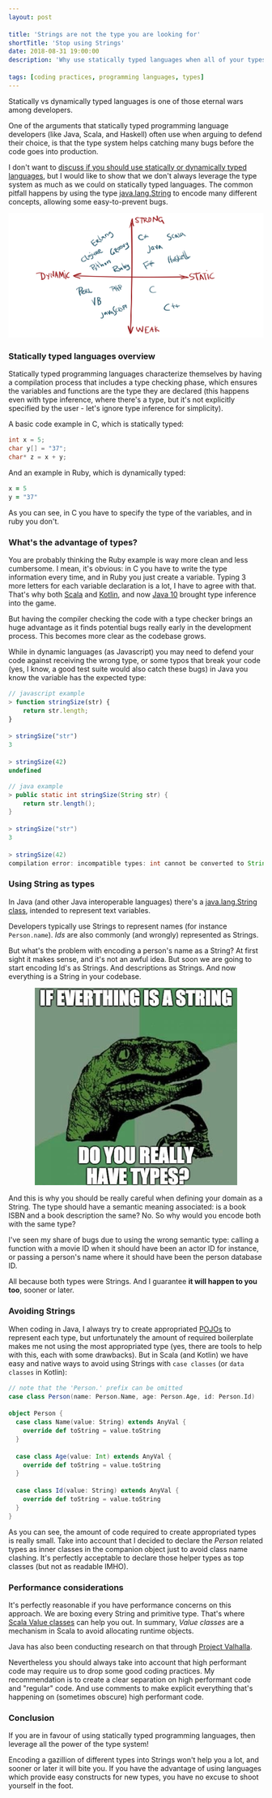 ```yaml
---
layout: post

title: 'Strings are not the type you are looking for'
shortTitle: 'Stop using Strings'
date: 2018-08-31 19:00:00
description: 'Why use statically typed languages when all of your types are Strings? Forget about Primitive Obsession and leverage the type system for code correctness'

tags: [coding practices, programming languages, types]
---
```


<span class="dropcap">S</span>tatically vs dynamically typed languages is one of those eternal wars among developers.

One of the arguments that statically typed programming language developers (like Java, Scala, and Haskell) often use when arguing to defend their choice, is that the type system helps catching many bugs before the code goes into production.

I don't want to [discuss if you should use statically or dynamically typed languages](http://lambda-the-ultimate.org/node/5286), but I would like to show that we don't always leverage the type system as much as we could on statically typed languages. The common pitfall happens by using the type [java.lang.String](https://docs.oracle.com/javase/8/docs/api/java/lang/String.html) to encode many different concepts, allowing some easy-to-prevent bugs.

<p align='center'><img src='/assets/img/static-dynamic-languages.png' alt='Static and Dynamic languages' title='Static and Dynamic languages' width='600px'/></p>

### Statically typed languages overview

Statically typed programming languages characterize themselves by having a compilation process that includes a type checking phase, which ensures the variables and functions are the type they are declared (this happens even with type inference, where there's a type, but it's not explicitly specified by the user - let's ignore type inference for simplicity).

A basic code example in C, which is statically typed:

~~~c
int x = 5;
char y[] = "37";
char* z = x + y;
~~~

And an example in Ruby, which is dynamically typed:

~~~ruby
x = 5
y = "37"
~~~

As you can see, in C you have to specify the type of the variables, and in ruby you don't.

### What's the advantage of types?

You are probably thinking the Ruby example is way more clean and less cumbersome. I mean, it's obvious: in C you have to write the type information every time, and in Ruby you just create a variable. Typing 3 more letters for each variable declaration is a lot, I have to agree with that. That's why both [Scala](https://docs.scala-lang.org/tour/type-inference.html) and [Kotlin](https://kotlinlang.org/docs/reference/basic-syntax.html#defining-variables), and now [Java 10](https://developer.oracle.com/java/jdk-10-local-variable-type-inference) brought type inference into the game.

But having the compiler checking the code with a type checker brings an huge advantage as it finds potential bugs really early in the development process. This becomes more clear as the codebase grows.

While in dynamic languages (as Javascript) you may need to defend your code against receiving the wrong type, or some typos that break your code (yes, I know, a good test suite would also catch these bugs) in Java you know the variable has the expected type:

~~~javascript
// javascript example
> function stringSize(str) {
    return str.length;
}

> stringSize("str")
3

> stringSize(42)
undefined
~~~

~~~java
// java example
> public static int stringSize(String str) {
    return str.length();
}

> stringSize("str")
3

> stringSize(42)
compilation error: incompatible types: int cannot be converted to String
~~~

### Using String as types

In Java (and other Java interoperable languages) there's a [java.lang.String class](https://docs.oracle.com/javase/8/docs/api/java/lang/String.html), intended to represent text variables.

Developers typically use Strings to represent names (for instance `Person.name`). *Ids* are also commonly (and wrongly) represented as Strings.

But what's the problem with encoding a person's name as a String? At first sight it makes sense, and it's not an awful idea. But soon we are going to start encoding Id's as Strings. And descriptions as Strings. And now everything is a String in your codebase.

<p align='center'><img src='/assets/img/string-type-meme.jpg' alt='Everything is a String meme' title='Everything is a String' width='400px'/></p>

And this is why you should be really careful when defining your domain as a String. The type should have a semantic meaning associated: is a book ISBN and a book description the same? No. So why would you encode both with the same type?

I've seen my share of bugs due to using the wrong semantic type: calling a function with a movie ID when it should have been an actor ID for instance, or passing a person's name where it should have been the person database ID.

All because both types were Strings. And I guarantee **it will happen to you too**, sooner or later.

### Avoiding Strings

When coding in Java, I always try to create appropriated [POJOs](https://en.wikipedia.org/wiki/Plain_old_Java_object) to represent each type, but unfortunately the amount of required boilerplate makes me not using the most appropriated type (yes, there are tools to help with this, each with some drawbacks). But in Scala (and Kotlin) we have easy and native ways to avoid using Strings with `case classes` (or `data classes` in Kotlin):

~~~scala
// note that the 'Person.' prefix can be omitted
case class Person(name: Person.Name, age: Person.Age, id: Person.Id)

object Person {
  case class Name(value: String) extends AnyVal {
    override def toString = value.toString
  }

  case class Age(value: Int) extends AnyVal {
    override def toString = value.toString
  }

  case class Id(value: String) extends AnyVal {
    override def toString = value.toString
  }
}
~~~

As you can see, the amount of code required to create appropriated types is really small. Take into account that I decided to declare the *Person* related types as inner classes in the companion object just to avoid class name clashing. It's perfectly acceptable to declare those helper types as top classes (but not as readable IMHO).

### Performance considerations

It's perfectly reasonable if you have performance concerns on this approach. We are boxing every String and primitive type. That's where [Scala Value classes](https://docs.scala-lang.org/overviews/core/value-classes.html) can help you out. In summary, *Value classes* are a mechanism in Scala to avoid allocating runtime objects.

Java has also been conducting research on that through [Project Valhalla](http://openjdk.java.net/jeps/169).

Nevertheless you should always take into account that high performant code may require us to drop some good coding practices. My recommendation is to create a clear separation on high performant code and "regular" code. And use comments to make explicit everything that's happening on (sometimes obscure) high performant code.

### Conclusion

If you are in favour of using statically typed programming languages, then leverage all the power of the type system!

Encoding a gazillion of different types into Strings won't help you a lot, and sooner or later it will bite you. If you have the advantage of using languages which provide easy constructs for new types, you have no excuse to shoot yourself in the foot.
